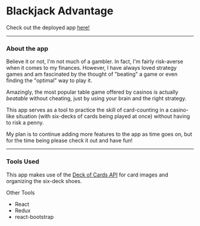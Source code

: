 # Blackjack Advantage

Check out the deployed app [here!](https://blackjack-advantage.surge.sh/)

---

### About the app

Believe it or not, I'm not much of a gambler. In fact, I'm fairly risk-averse when it comes to my finances. However, I have always loved strategy games and am fascinated by the thought of "beating" a game or even finding the "optimal" way to play it.

Amazingly, the most popular table game offered by casinos is actually _beatable_ without cheating, just by using your brain and the right strategy.

This app serves as a tool to practice the skill of card-counting in a casino-like situation (with six-decks of cards being played at once) without having to risk a penny.

My plan is to continue adding more features to the app as time goes on, but for the time being please check it out and have fun!

---

### Tools Used

This app makes use of the [Deck of Cards API](https://www.deckofcardsapi.com/) for card images and organizing the six-deck shoes.

Other Tools

- React
- Redux
- react-bootstrap
